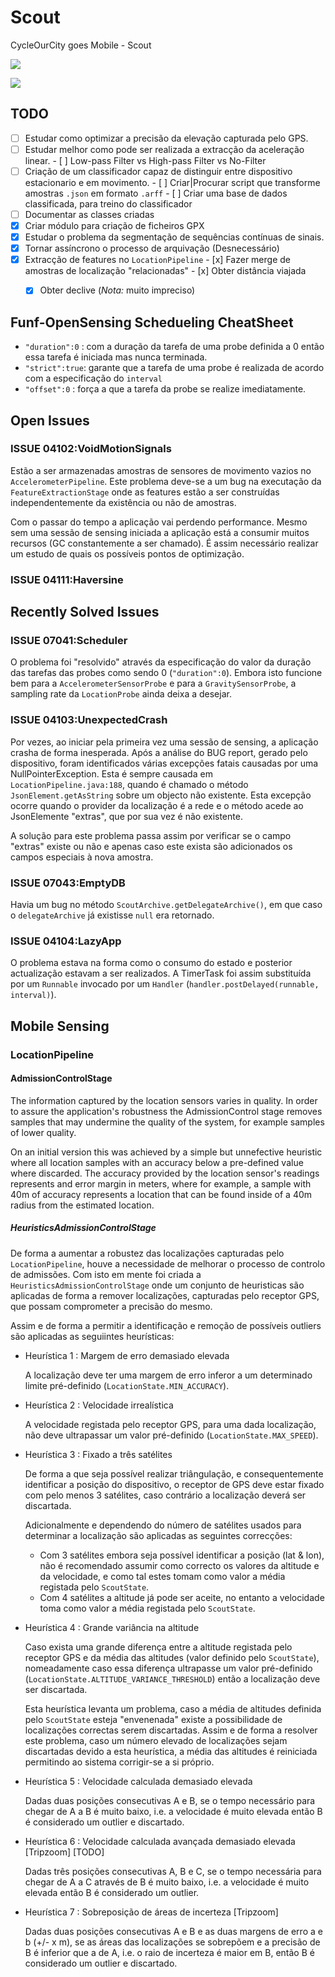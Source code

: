 # Scout
CycleOurCity goes Mobile - Scout

<img src="./img/scout_screenshot.png"/>

![](./img/scout_screenshot.png=100)

## TODO


- [ ] Estudar como optimizar a precisão da elevação capturada pelo GPS.
- [ ] Estudar melhor como pode ser realizada a extracção da aceleração linear.
      - [ ] Low-pass Filter vs High-pass Filter vs No-Filter
- [ ] Criação de um classificador capaz de distinguir entre dispositivo estacionario e em movimento.
      - [ ] Criar|Procurar script que transforme amostras `.json` em formato `.arff`
      - [ ] Criar uma base de dados classificada, para treino do classificador
- [ ] Documentar as classes criadas
- [x] Criar módulo para criação de ficheiros GPX
- [x] Estudar o problema da segmentação de sequências contínuas de sinais.
- [x] Tornar assíncrono o processo de arquivação (Desnecessário)
- [x] Extracção de features no `LocationPipeline`
      - [x] Fazer merge de amostras de localização "relacionadas"
      - [x] Obter distância viajada
	- [x] Obter declive (*Nota:* muito impreciso)



## Funf-OpenSensing Schedueling CheatSheet

* `"duration":0` : com a duração da tarefa de uma probe definida a 0 então essa tarefa é iniciada mas nunca terminada.
* `"strict":true`: garante que a tarefa de uma probe é realizada de acordo com a especificação do `interval`
* `"offset":0`	 : força a que a tarefa da probe se realize imediatamente.

## Open Issues

### ISSUE 04102:VoidMotionSignals
Estão a ser armazenadas amostras de sensores de movimento vazios no `AccelerometerPipeline`. Este problema deve-se a um bug na executação da `FeatureExtractionStage` onde as features estão a ser construídas independentemente da existência ou não de amostras.


Com o passar do tempo a aplicação vai perdendo performance. Mesmo sem uma sessão de sensing iniciada a aplicação está a consumir muitos recursos (GC constantemente a ser chamado). É assim necessário realizar um estudo de quais os possíveis pontos de optimização.

### ISSUE 04111:Haversine

## Recently Solved Issues

### ISSUE 07041:Scheduler
O problema foi "resolvido" através da especificação do valor da duração das tarefas das probes como sendo 0 (`"duration":0`). Embora isto funcione bem para a `AccelerometerSensorProbe` e para a `GravitySensorProbe`, a sampling rate da `LocationProbe` ainda deixa a desejar.

### ISSUE 04103:UnexpectedCrash
Por vezes, ao iniciar pela primeira vez uma sessão de sensing, a aplicação crasha de forma inesperada. Após a análise do BUG report, gerado pelo dispositivo, foram identificados várias excepções fatais causadas por uma NullPointerException. Esta é sempre causada em `LocationPipeline.java:188`, quando é chamado o método `JsonElement.getAsString` sobre um objecto não existente. Esta excepção ocorre quando o provider da localização é a rede e o método acede ao JsonElemente "extras", que por sua vez é não existente.

A solução para este problema passa assim por verificar se o campo "extras" existe ou não e apenas caso este exista são adicionados os campos especiais à nova amostra.

### ISSUE 07043:EmptyDB
Havia um bug no método `ScoutArchive.getDelegateArchive()`, em que caso o `delegateArchive` já existisse `null` era retornado.

### ISSUE 04104:LazyApp
O problema estava na forma como o consumo do estado e posterior actualização estavam a ser realizados. A TimerTask foi assim substituída por um `Runnable` invocado por um `Handler` (`handler.postDelayed(runnable, interval)`). 


## Mobile Sensing

### LocationPipeline

#### AdmissionControlStage

The information captured by the location sensors varies in quality. In order to assure the application's robustness the AdmissionControl stage removes samples that may undermine the quality of the system, for example samples of lower quality.

On an initial version this was achieved by a simple but unnefective heuristic where all location samples with an accuracy below
a pre-defined value where discarded. The accuracy provided by the location sensor's readings represents and error margin in meters, where for example, a sample with 40m of accuracy represents a location that can be found inside of a 40m radius from the estimated location.

##### HeuristicsAdmissionControlStage

De forma a aumentar a robustez das localizações capturadas pelo `LocationPipeline`, houve a necessidade de melhorar o processo de controlo de admissões. Com isto em mente foi criada a `HeuristicsAdmissionControlStage` onde um conjunto de heuristicas são aplicadas de forma a remover localizações, capturadas pelo receptor GPS, que possam comprometer a precisão do mesmo.

Assim e de forma a permitir a identificação e remoção de possíveis outliers são aplicadas as seguiintes heurísticas:
* Heurística 1 : Margem de erro demasiado elevada

   A localização deve ter uma margem de erro inferor a um determinado limite pré-definido (`LocationState.MIN_ACCURACY`).

* Heurística 2 : Velocidade irrealística

   A velocidade registada pelo receptor GPS, para uma dada localização, não deve ultrapassar um valor pré-definido (`LocationState.MAX_SPEED`).

* Heurística 3 : Fixado a três satélites

   De forma a que seja possível realizar triângulação, e consequentemente identificar a posição do dispositivo, o receptor de GPS deve estar fixado com pelo menos 3 satélites, caso contrário a localização deverá ser discartada.

   Adicionalmente e dependendo do número de satélites usados para determinar a localização são aplicadas as seguintes correcções:
   * Com 3 satélites embora seja possível identificar a posição (lat & lon), não é recomendado assumir como correcto os valores da altitude e da velocidade, e como tal estes tomam como valor a média registada pelo `ScoutState`.
   * Com 4 satélites a altitude já pode ser aceite, no entanto a velocidade toma como valor a média registada pelo `ScoutState`. 

* Heurística 4 : Grande variância na altitude

   Caso exista uma grande diferença entre a altitude registada pelo receptor GPS e da média das altitudes (valor definido pelo `ScoutState`), nomeadamente caso essa diferença ultrapasse um valor pré-definido (`LocationState.ALTITUDE_VARIANCE_THRESHOLD`) então a localização deve ser discartada.

   Esta heurística levanta um problema, caso a média de altitudes definida pelo `ScoutState` esteja "envenenada" existe a possibilidade de localizações correctas serem discartadas. Assim e de forma a resolver este problema, caso um número elevado de localizações sejam discartadas devido a esta heurística, a média das altitudes é reiniciada permitindo ao sistema corrigir-se a si próprio.

* Heurística 5 : Velocidade calculada demasiado elevada

   Dadas duas posições consecutivas A e B, se o tempo necessário para chegar de A a B é muito baixo, i.e. a velocidade é muito elevada então B é considerado um outlier e discartado.

* Heurística 6 : Velocidade calculada avançada demasiado elevada [Tripzoom] [TODO]
   
   Dadas três posições consecutivas A, B e C, se o tempo necessária para chegar de A a C através de B é muito baixo, i.e. a velocidade é muito elevada então B é considerado um outlier.

* Heurística 7 : Sobreposição de áreas de incerteza [Tripzoom]

   Dadas duas posições consecutivas A e B e as duas margens de erro a e b (+/- x m), se as áreas das localizações se sobrepõem e a precisão de B é inferior que a de A, i.e. o raio de incerteza é maior em B, então B é considerado um outlier e discartado.




